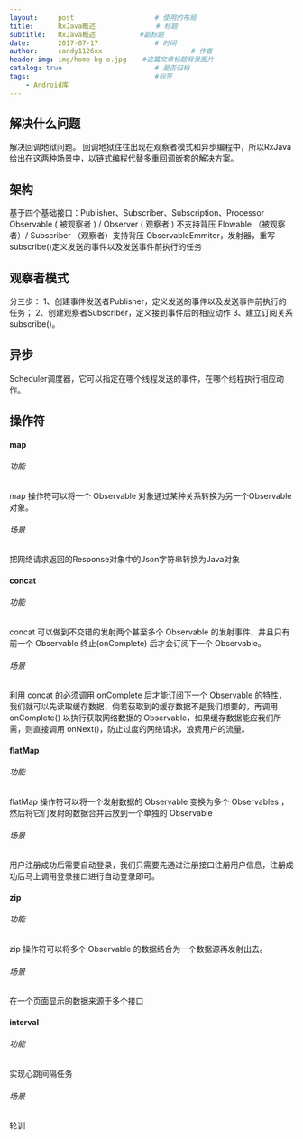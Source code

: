 ```yaml
---
layout:     post                    # 使用的布局
title:      RxJava概述               # 标题 
subtitle:   RxJava概述           #副标题
date:       2017-07-17              # 时间
author:     candy1126xx                      # 作者
header-img: img/home-bg-o.jpg    #这篇文章标题背景图片
catalog: true                       # 是否归档
tags:                               #标签
    - Android库
---
```


## 解决什么问题
解决回调地狱问题。
回调地狱往往出现在观察者模式和异步编程中，所以RxJava给出在这两种场景中，以链式编程代替多重回调嵌套的解决方案。

## 架构
基于四个基础接口：Publisher、Subscriber、Subscription、Processor
Observable ( 被观察者 ) / Observer ( 观察者 ) 不支持背压
Flowable （被观察者）/ Subscriber （观察者）支持背压
ObservableEmmiter，发射器，重写subscribe()定义发送的事件以及发送事件前执行的任务

## 观察者模式
分三步：
1、创建事件发送者Publisher，定义发送的事件以及发送事件前执行的任务；
2、创建观察者Subscriber，定义接到事件后的相应动作
3、建立订阅关系subscribe()。

## 异步
Scheduler调度器，它可以指定在哪个线程发送的事件，在哪个线程执行相应动作。

## 操作符
#### map
###### 功能
map 操作符可以将一个 Observable 对象通过某种关系转换为另一个Observable 对象。

###### 场景
把网络请求返回的Response对象中的Json字符串转换为Java对象

#### concat
###### 功能
concat 可以做到不交错的发射两个甚至多个 Observable 的发射事件，并且只有前一个 Observable 终止(onComplete) 后才会订阅下一个 Observable。

###### 场景
利用 concat 的必须调用 onComplete 后才能订阅下一个 Observable 的特性，我们就可以先读取缓存数据，倘若获取到的缓存数据不是我们想要的，再调用 onComplete() 以执行获取网络数据的 Observable，如果缓存数据能应我们所需，则直接调用 onNext()，防止过度的网络请求，浪费用户的流量。

#### flatMap
###### 功能
flatMap 操作符可以将一个发射数据的 Observable 变换为多个 Observables ，然后将它们发射的数据合并后放到一个单独的 Observable

###### 场景
用户注册成功后需要自动登录，我们只需要先通过注册接口注册用户信息，注册成功后马上调用登录接口进行自动登录即可。

#### zip
###### 功能
zip 操作符可以将多个 Observable 的数据结合为一个数据源再发射出去。

###### 场景
在一个页面显示的数据来源于多个接口

#### interval
###### 功能
实现心跳间隔任务

###### 场景
轮训
